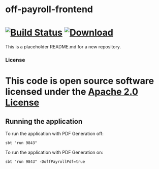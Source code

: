 
# off-payroll-frontend
 
[![Build Status](https://travis-ci.org/hmrc/off-payroll-frontend.svg)](https://travis-ci.org/hmrc/off-payroll-frontend) [ ![Download](https://api.bintray.com/packages/hmrc/releases/off-payroll-frontend/images/download.svg) ](https://bintray.com/hmrc/releases/off-payroll-frontend/_latestVersion)
=======


This is a placeholder README.md for a new repository.  

### 

### License
 This code is open source software licensed under the [Apache 2.0 License]("http://www.apache.org/licenses/LICENSE-2.0.html")
=======


## Running the application
To run the application with PDF Generation off:

```
sbt "run 9843"

```

To run the application with PDF Generation on:

```
sbt "run 9843" -DoffPayrollPdf=true

```
